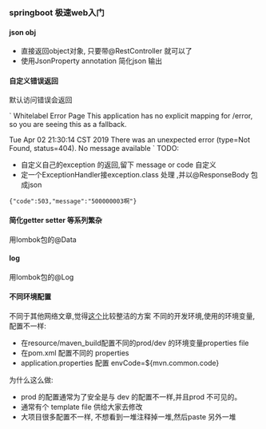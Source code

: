 ### springboot 极速web入门


#### json obj 

 - 直接返回object对象, 只要带@RestController 就可以了
 - 使用JsonProperty annotation 简化json 输出

#### 自定义错误返回

默认访问错误会返回

`
Whitelabel Error Page
This application has no explicit mapping for /error, so you are seeing this as a fallback.

Tue Apr 02 21:30:14 CST 2019
There was an unexpected error (type=Not Found, status=404).
No message available
`
TODO:

 - 自定义自己的exception 的返回,留下 message or code 自定义
 - 定一个ExceptionHandler接exception.class 处理 ,并以@ResponseBody 包成json

`
    {"code":503,"message":"500000003啊"}
`

#### 简化getter setter 等系列繁杂

 用lombok包的@Data

#### log

 用lombok包的@Log

#### 不同环境配置

 不同于其他网络文章,觉得[这个](https://blog.csdn.net/a15705952175/article/details/82385933)比较整洁的方案
 不同的开发环境,使用的环境变量,配置不一样:
 - 在resource/maven_build配置不同的prod/dev 的环境变量properties file
 - 在pom.xml 配置不同的 properties
 - application.properties  配置 envCode=${mvn.common.code}

 为什么这么做:
 - prod 的配置通常为了安全是与 dev 的配置不一样,并且prod 不可见的。
 - 通常有个 template file 供给大家去修改
 - 大项目很多配置不一样, 不想看到一堆注释掉一堆,然后paste 另外一堆
